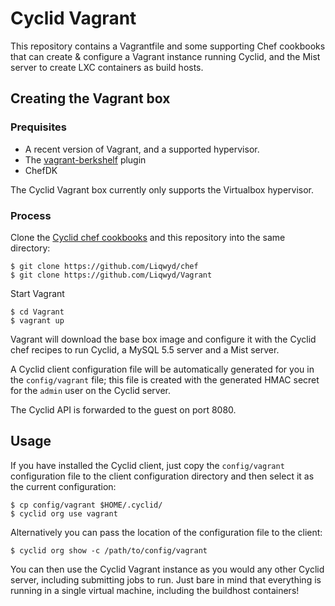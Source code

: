 # Cyclid Vagrant

This repository contains a Vagrantfile and some supporting Chef cookbooks that can create & configure a Vagrant instance running Cyclid, and the Mist server to create LXC containers as build hosts.

## Creating the Vagrant box

### Prequisites

* A recent version of Vagrant, and a supported hypervisor.
* The [vagrant-berkshelf](https://github.com/berkshelf/vagrant-berkshelf) plugin
* ChefDK

The Cyclid Vagrant box currently only supports the Virtualbox hypervisor.

### Process

Clone the [Cyclid chef cookbooks](https://github.com/Liqwyd/chef) and this repository into the same directory:

	$ git clone https://github.com/Liqwyd/chef
	$ git clone https://github.com/Liqwyd/Vagrant

Start Vagrant

	$ cd Vagrant
	$ vagrant up

Vagrant will download the base box image and configure it with the Cyclid chef recipes to run Cyclid, a MySQL 5.5 server and a Mist server.

A Cyclid client configuration file will be automatically generated for you in the `config/vagrant` file; this file is created with the generated HMAC secret for the `admin` user on the Cyclid server.

The Cyclid API is forwarded to the guest on port 8080.

## Usage

If you have installed the Cyclid client, just copy the `config/vagrant` configuration file to the client configuration directory and then select it as the current configuration:

	$ cp config/vagrant $HOME/.cyclid/
	$ cyclid org use vagrant

Alternatively you can pass the location of the configuration file to the client:

	$ cyclid org show -c /path/to/config/vagrant

You can then use the Cyclid Vagrant instance as you would any other Cyclid server, including submitting jobs to run. Just bare in mind that everything is running in a single virtual machine, including the buildhost containers!